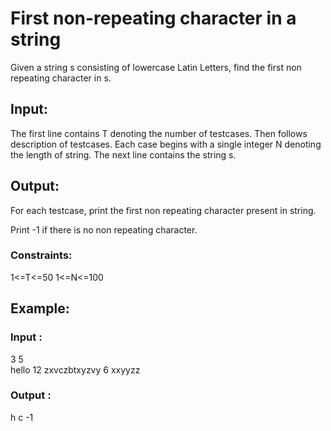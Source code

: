 ﻿# First non-repeating character in a string

Given a string s consisting of lowercase Latin Letters, find the first non repeating character in s.

## Input:

The first line contains T denoting the number of testcases. Then follows description of testcases.
Each case begins with a single integer N denoting the length of string. The next line contains the string s.
 
## Output:


 For each testcase, print the first non repeating character present in string.
 
 Print -1 if there is no non repeating character.
 
### Constraints:


 1<=T<=50
 1<=N<=100


## Example:

### Input :

3
5  
hello
12
zxvczbtxyzvy
6
xxyyzz

 

### Output :

h
c
-1